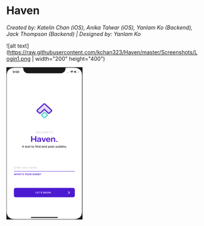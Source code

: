 # Haven
*Created by: Katelin Chan (iOS), Anika Talwar (iOS), Yanlam Ko (Backend), Jack Thompson (Backend) | Designed by: Yanlam Ko*

![alt text](https://raw.githubusercontent.com/kchan323/Haven/master/Screenshots/Login1.png | width="200" height="400")

<img src="https://raw.githubusercontent.com/kchan323/Haven/master/Screenshots/Login1.png" width = '200' height = '400'/>
